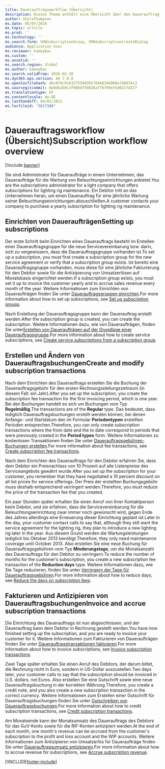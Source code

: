 ```yaml
---
title: Dauerauftragsworkflow (Übersicht)
description: Dieses Thema enthält eine Übersicht über den Dauerauftragsworkflow.
author: ShylaThompson
ms.date: 05/07/2018
ms.topic: article
ms.prod: ''
ms.technology: ''
ms.search.form: SMASubscriptionGroup, SMASubscriptionCreateDialog
audience: Application User
ms.reviewer: kamaybac
ms.custom: ''
ms.assetid: ''
ms.search.region: Global
ms.author: kamaybac
ms.search.validFrom: 2016-02-28
ms.dyn365.ops.version: AX 7.0.0
ms.openlocfilehash: dbc87dc9c6327550020270468346800a7b80f4c3
ms.sourcegitcommit: 0e8db169c3f90bd750826af76709ef5d621fd377
ms.translationtype: HT
ms.contentlocale: de-DE
ms.lasthandoff: 04/01/2021
ms.locfileid: "5817388"
---
```

# <a name="subscription-workflow-overview"></a><span data-ttu-id="955a0-103">Dauerauftragsworkflow (Übersicht)</span><span class="sxs-lookup"><span data-stu-id="955a0-103">Subscription workflow overview</span></span> 

[!include [banner](../includes/banner.md)]


<span data-ttu-id="955a0-104">Sie sind Administrator für Daueraufträge in einem Unternehmen, das Daueraufträge für die Wartung von Beleuchtungseinrichtungen anbietet.</span><span class="sxs-lookup"><span data-stu-id="955a0-104">You are the subscriptions administrator for a light company that offers subscriptions for lighting rig maintenance.</span></span> <span data-ttu-id="955a0-105">Ein Debitor tritt an das Unternehmen heran, um einen Dauerauftrag für eine jährliche Wartung seiner Beleuchtungseinrichtungen abzuschließen.</span><span class="sxs-lookup"><span data-stu-id="955a0-105">A customer contacts your company to purchase a yearly subscription for lighting rig maintenance.</span></span>

## <a name="setting-up-subscriptions"></a><span data-ttu-id="955a0-106">Einrichten von Daueraufträgen</span><span class="sxs-lookup"><span data-stu-id="955a0-106">Setting up subscriptions</span></span>

<span data-ttu-id="955a0-107">Der erste Schritt beim Einrichten eines Dauerauftrags besteht im Erstellen einer Dauerauftragsgruppe für die neue Servicevereinbarung bzw. darin, sich zu vergewissern, dass die Dauerauftragsgruppe vorhanden ist.</span><span class="sxs-lookup"><span data-stu-id="955a0-107">To set up a subscription, you must first create a subscription group for the new service agreement or verify that a subscription group exists.</span></span> <span data-ttu-id="955a0-108">Ist bereits eine Dauerauftragsgruppe vorhanden, muss diese für eine jährliche Fakturierung für den Debitor sowie für die Antizipierung von Umsatzerlösen auf Monatsbasis eingerichtet werden.</span><span class="sxs-lookup"><span data-stu-id="955a0-108">If a subscription group exists, you must set it up to invoice the customer yearly and to accrue sales revenue every month of the year.</span></span> <span data-ttu-id="955a0-109">Weitere Informationen zum Einrichten von Daueraufträgen finden Sie unter [Dauerauftragsgruppen einrichten](set-up-subscription-groups.md).</span><span class="sxs-lookup"><span data-stu-id="955a0-109">For more information about how to set up subscriptions, see [Set up subscription groups](set-up-subscription-groups.md).</span></span>

<span data-ttu-id="955a0-110">Nach Erstellung der Dauerauftragsgruppe kann der Dauerauftrag erstellt werden.</span><span class="sxs-lookup"><span data-stu-id="955a0-110">After the subscription group is created, you can create the subscription.</span></span> <span data-ttu-id="955a0-111">Weitere Informationen dazu, wie von Daueraufträgen, finden Sie unter[Erstellen von Daueraufträgen auf der Grundlage einer Dauerauftragsgruppe](create-service-subscriptions-from-subscription-group.md).</span><span class="sxs-lookup"><span data-stu-id="955a0-111">For more information about how to create service subscriptions, see [Create service subscriptions from a subscription group](create-service-subscriptions-from-subscription-group.md).</span></span>

## <a name="create-and-modify-subscription-transactions"></a><span data-ttu-id="955a0-112">Erstellen und Ändern von Dauerauftragsbuchungen</span><span class="sxs-lookup"><span data-stu-id="955a0-112">Create and modify subscription transactions</span></span>

<span data-ttu-id="955a0-113">Nach dem Einrichten des Dauerauftrags erstellen Sie die Buchung der Dauerauftragsgebühr für den ersten Rechnungsstellungszeitraum (in diesem Fall: ein Jahr).</span><span class="sxs-lookup"><span data-stu-id="955a0-113">After you set up the subscription, you create the subscription fee transaction for the first invoicing period, which is one year.</span></span> <span data-ttu-id="955a0-114">Bei den Buchungen handelt es sich um Buchungen vom Typ **Regelmäßig**.</span><span class="sxs-lookup"><span data-stu-id="955a0-114">The transactions are of the **Regular** type.</span></span> <span data-ttu-id="955a0-115">Das bedeutet, dass lediglich Dauerauftragsbuchungen erstellt werden können, bei denen Anfangs- und Startdatum den im Formular **Periodentypen** erstellten Perioden entsprechen.</span><span class="sxs-lookup"><span data-stu-id="955a0-115">Therefore, you can only create subscription transactions where the from date and the to date correspond to periods that were previously created in the **Period types** form.</span></span> <span data-ttu-id="955a0-116">Weitere Informationen zu kostenlosen Transaktionen finden Sie unter [Dauerauftragsgebühren-Buchungen erstellen](create-subscription-fee-transactions.md).</span><span class="sxs-lookup"><span data-stu-id="955a0-116">For more information about fee transactions, see [Create subscription fee transactions](create-subscription-fee-transactions.md).</span></span>

<span data-ttu-id="955a0-117">Nach dem Einrichten des Dauerauftrags für den Debitor erfahren Sie, dass dem Debitor ein Preisnachlass von 10 Prozent auf alle Listenpreise des Serviceangebots gewährt wurde.</span><span class="sxs-lookup"><span data-stu-id="955a0-117">After you set up the subscription for your customer, you remember that they have negotiated a 10 percent discount on all list prices for service offerings.</span></span> <span data-ttu-id="955a0-118">Der Preis der erstellten Buchungsgebühr muss deshalb entsprechend verringert werden.</span><span class="sxs-lookup"><span data-stu-id="955a0-118">Therefore, you must reduce the price of the transaction fee that you created.</span></span>

<span data-ttu-id="955a0-119">Ein paar Stunden später erhalten Sie einen Anruf von Ihrer Kontaktperson beim Debitor, und sie erfahren, dass die Servicevereinbarung für die Beleuchtungseinrichtung zwar immer noch gewünscht wird, gegen Ende des Jahres allerdings eine Erneuerung dieser Einrichtung geplant ist.</span><span class="sxs-lookup"><span data-stu-id="955a0-119">Later in the day, your customer contact calls to say that, although they still want the service agreement for the lighting rig, they plan to introduce a new lighting rig later in the year.</span></span> <span data-ttu-id="955a0-120">Aus diesem Grund werden die Wartungsleistungen lediglich bis Oktober 2013 benötigt.</span><span class="sxs-lookup"><span data-stu-id="955a0-120">Therefore, they only need maintenance coverage until October 2013.</span></span> <span data-ttu-id="955a0-121">Also erstellen Sie eine neue Buchung für Dauerauftragsgebühren vom Typ **Minderungstage**, um die Monatsanzahl des Dauerauftrags für den Debitor zu verringern.</span><span class="sxs-lookup"><span data-stu-id="955a0-121">To reduce the number of months for the customer’s subscription, you create a new subscription fee transaction of the **Reduction days** type.</span></span> <span data-ttu-id="955a0-122">Weitere Informationen dazu, wie Sie Tage reduzieren, finden Sie unter [Verringern der Tage für Dauerauftragsgebühren](reduce-the-days-on-subscription-fees.md).</span><span class="sxs-lookup"><span data-stu-id="955a0-122">For more information about how to reduce days, see [Reduce the days on subscription fees](reduce-the-days-on-subscription-fees.md).</span></span>

## <a name="invoice-and-accrue-subscription-transactions"></a><span data-ttu-id="955a0-123">Fakturieren und Antizipieren von Dauerauftragsbuchungen</span><span class="sxs-lookup"><span data-stu-id="955a0-123">Invoice and accrue subscription transactions</span></span>

<span data-ttu-id="955a0-124">Die Einrichtung des Dauerauftrags ist nun abgeschlossen, und der Dauerauftrag kann dem Debitor in Rechnung gestellt werden.</span><span class="sxs-lookup"><span data-stu-id="955a0-124">You have now finished setting up the subscription, and you are ready to invoice your customer for it.</span></span> <span data-ttu-id="955a0-125">Weitere Informationen zum Fakturieren von Daueraufträgen finden Sie unter [Dauerauftragstransaktionen faktuieren](invoice-subscription-transactions.md).</span><span class="sxs-lookup"><span data-stu-id="955a0-125">For more information about how to invoice subscriptions, see [Invoice subscription transactions](invoice-subscription-transactions.md).</span></span>

<span data-ttu-id="955a0-126">Zwei Tage später erhalten Sie einen Anruf des Debitors, der darum bittet, die Rechnung nicht in Euro, sondern in US-Dollar auszustellen.</span><span class="sxs-lookup"><span data-stu-id="955a0-126">Two days later, your customer calls to say that the subscription should be invoiced in U.S. dollars, not Euros.</span></span> <span data-ttu-id="955a0-127">Also erstellen Sie eine Gutschrift sowie eine neue Dauerauftragsbuchung in der korrekten Währung.</span><span class="sxs-lookup"><span data-stu-id="955a0-127">Therefore, you create a credit note, and you also create a new subscription transaction in the correct currency.</span></span> <span data-ttu-id="955a0-128">Weitere Informationen zum Erstellen einer Gutschrift für Dauerauftragsbuchungen finden Sie unter [Gutschreiben von Dauerauftragsbuchungen](credit-subscription-transactions.md).</span><span class="sxs-lookup"><span data-stu-id="955a0-128">For more information about how to credit subscription transactions, see [Credit subscription transactions](credit-subscription-transactions.md).</span></span>

<span data-ttu-id="955a0-129">Am Monatsende kann der Monatsumsatz des Dauerauftrags des Debitors für das GuV-Konto sowie für die RIF-Konten antizipiert werden.</span><span class="sxs-lookup"><span data-stu-id="955a0-129">At the end of each month, one month's revenue can be accrued from the customer's subscription to the profit and loss account and the WIP accounts.</span></span> <span data-ttu-id="955a0-130">Weitere Informationen zum Antizipieren von Umsatzerlös für Daueraufträge finden Sie unter [Dauerauftragsumsatz antizipieren](accrue-subscription-revenue.md).</span><span class="sxs-lookup"><span data-stu-id="955a0-130">For more information about how to accrue revenue for subscriptions, see [Accrue subscription revenue](accrue-subscription-revenue.md).</span></span>

  




[!INCLUDE[footer-include](../../includes/footer-banner.md)]